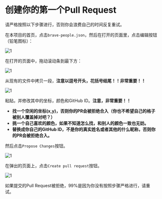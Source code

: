 # 创建你的第一个Pull Request

请严格按照以下步骤进行，否则你会浪费自己的时间反复重试。

在本项目的首页，点击`brave-people.json`，然后在打开的页面里，点击编辑按钮（铅笔图标）：

![1](https://raw.githubusercontent.com/ByteLegendQuest/remember-brave-people/master/docs/create-pr-open-json.png)

在打开的页面中，拖动滚动条到最下方：

![1](https://raw.githubusercontent.com/ByteLegendQuest/remember-brave-people/master/docs/create-pr-scroll-down.png)

从现有的文件中拷贝一段，**注意以逗号开头，花括号结尾！！非常重要！！**

![1](https://raw.githubusercontent.com/ByteLegendQuest/remember-brave-people/master/docs/create-pr-copy.png)

粘贴，并修改其中的坐标，颜色和GitHub ID。**注意，非常重要！！**

- **找一个空闲的坐标(x,y)，否则你的PR会被拒绝合入（你也不希望自己的格子被别人覆盖掉对吧？）**
- **挑一个自己喜欢的颜色，如果不知道怎么找，和别人的颜色一致也无妨。**
- **替换成你自己的GitHub ID，不是你的真实姓名或者其他的什么昵称，否则你的PR会被拒绝合入。**

然后点击`Propose Changes`按钮。

![1](https://raw.githubusercontent.com/ByteLegendQuest/remember-brave-people/master/docs/zh/create-pr-add-zh.png)

在弹出的页面上，点击`Create pull request`按钮。

![1](https://raw.githubusercontent.com/ByteLegendQuest/remember-brave-people/master/docs/create-pr-confirm.png)

如果提交的Pull Request被拒绝，99%是因为你没有按照步骤严格进行，请重试。
